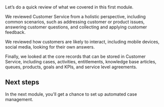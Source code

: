 Let’s do a quick review of what we covered in this first module.

We reviewed Customer Service from a holistic perspective, including common scenarios, such as addressing customer or product issues, answering customer questions, and collecting and applying customer feedback. 

We reviewed how customers are likely to interact, including mobile devices, social media, looking for their own answers.

Finally, we looked at the core records that can be stored in Customer Service, including cases, activities, entitlements, knowledge base articles, queues, products, goals and KPIs, and service level agreements. 

## Next steps
In the next module, you'll get a chance to set up automated case management. 